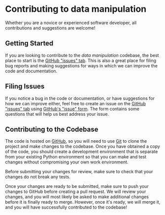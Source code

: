# Contributing to data manipulation

Whether you are a novice or experienced software developer, all contributions and suggestions are welcome!

## Getting Started

If you are looking to contribute to the *data manipulation* codebase, the best place to start is the [GitHub "issues" tab](https://github.com/shawnngtq/data-manipulation/issues). This is also a great place for filing bug reports and making suggestions for ways in which we can improve the code and documentation.

## Filing Issues

If you notice a bug in the code or documentation, or have suggestions for how we can improve either, feel free to create an issue on the [GitHub "issues" tab](https://github.com/shawnngtq/data-manipulation/issues) using [GitHub's "issue" form](https://github.com/shawnngtq/data-manipulation/issues/new). The form contains some questions that will help us best address your issue.

## Contributing to the Codebase

The code is hosted on [GitHub](https://github.com/shawnngtq/data-manipulation), so you will need to use [Git](https://git-scm.com/) to clone the project and make changes to the codebase. Once you have obtained a copy of the code, you should create a development environment that is separate from your existing Python environment so that you can make and test changes without compromising your own work environment.

Before submitting your changes for review, make sure to check that your changes do not break any tests.

Once your changes are ready to be submitted, make sure to push your changes to GitHub before creating a pull request. We will review your changes, and you will most likely be asked to make additional changes before it is finally ready to merge. However, once it's ready, we will merge it, and you will have successfully contributed to the codebase!
